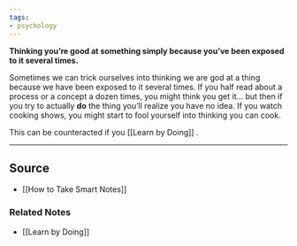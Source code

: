 ```yaml
---
tags:
- psychology
---
```

**Thinking you’re good at something simply because you’ve been exposed to it several times.**

Sometimes we can trick ourselves into thinking we are god at a thing because we have been exposed to it several times. If you half read about a process or a concept a dozen times, you might think you get it… but then if you try to actually **do** the thing you’ll realize you have no idea. If you watch cooking shows, you might start to fool yourself into thinking you can cook.

This can be counteracted if you [[Learn by Doing]] .

---

## Source
- [[How to Take Smart Notes]]

### Related Notes
- [[Learn by Doing]]